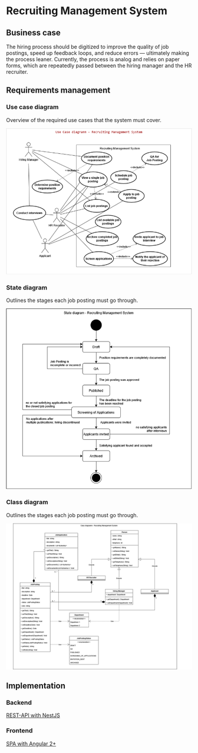 # Recruiting Management System

## Business case

The hiring process should be digitized to improve the quality of job postings, speed up feedback loops, and reduce errors — ultimately making the process leaner.
Currently, the process is analog and relies on paper forms, which are repeatedly passed between the hiring manager and the HR recruiter.

## Requirements management

### Use case diagram

Overview of the required use cases that the system must cover.

![UC Recruiting Management System](requirements%20management/Use%20Case%20diagram%20-%20Recruiting%20Management%20System.drawio.png)

### State diagram

Outlines the stages each job posting must go through.

![State diagram Recruiting Management System](requirements%20management/State%20diagram%20-%20Recruiting%20Management%20System.drawio.png)

### Class diagram

Outlines the stages each job posting must go through.

![Class diagram Recruiting Management System](requirements%20management/Class%20diagram%20-%20Recruiting%20Management%20System.drawio.png)

## Implementation

### Backend

[REST-API with NestJS](https://github.com/BenJ1337/Recruiting-Management-System-Backend)

### Frontend

[SPA with Angular 2+](https://github.com/BenJ1337/Recruiting-Management-System-Frontend)
